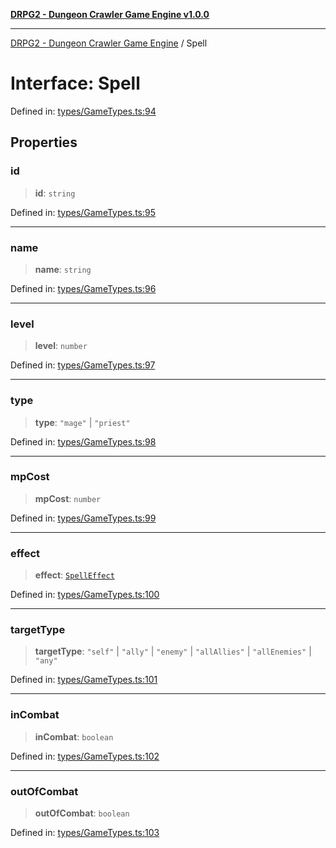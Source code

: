 [**DRPG2 - Dungeon Crawler Game Engine v1.0.0**](../README.md)

***

[DRPG2 - Dungeon Crawler Game Engine](../globals.md) / Spell

# Interface: Spell

Defined in: [types/GameTypes.ts:94](https://github.com/the4ofus/drpg2/blob/main/src/types/GameTypes.ts#L94)

## Properties

### id

> **id**: `string`

Defined in: [types/GameTypes.ts:95](https://github.com/the4ofus/drpg2/blob/main/src/types/GameTypes.ts#L95)

***

### name

> **name**: `string`

Defined in: [types/GameTypes.ts:96](https://github.com/the4ofus/drpg2/blob/main/src/types/GameTypes.ts#L96)

***

### level

> **level**: `number`

Defined in: [types/GameTypes.ts:97](https://github.com/the4ofus/drpg2/blob/main/src/types/GameTypes.ts#L97)

***

### type

> **type**: `"mage"` \| `"priest"`

Defined in: [types/GameTypes.ts:98](https://github.com/the4ofus/drpg2/blob/main/src/types/GameTypes.ts#L98)

***

### mpCost

> **mpCost**: `number`

Defined in: [types/GameTypes.ts:99](https://github.com/the4ofus/drpg2/blob/main/src/types/GameTypes.ts#L99)

***

### effect

> **effect**: [`SpellEffect`](SpellEffect.md)

Defined in: [types/GameTypes.ts:100](https://github.com/the4ofus/drpg2/blob/main/src/types/GameTypes.ts#L100)

***

### targetType

> **targetType**: `"self"` \| `"ally"` \| `"enemy"` \| `"allAllies"` \| `"allEnemies"` \| `"any"`

Defined in: [types/GameTypes.ts:101](https://github.com/the4ofus/drpg2/blob/main/src/types/GameTypes.ts#L101)

***

### inCombat

> **inCombat**: `boolean`

Defined in: [types/GameTypes.ts:102](https://github.com/the4ofus/drpg2/blob/main/src/types/GameTypes.ts#L102)

***

### outOfCombat

> **outOfCombat**: `boolean`

Defined in: [types/GameTypes.ts:103](https://github.com/the4ofus/drpg2/blob/main/src/types/GameTypes.ts#L103)
